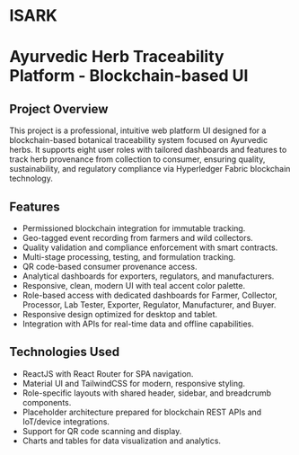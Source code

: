 # ISARK
# Ayurvedic Herb Traceability Platform - Blockchain-based UI

## Project Overview
This project is a professional, intuitive web platform UI designed for a blockchain-based botanical traceability system focused on Ayurvedic herbs. It supports eight user roles with tailored dashboards and features to track herb provenance from collection to consumer, ensuring quality, sustainability, and regulatory compliance via Hyperledger Fabric blockchain technology.

## Features
- Permissioned blockchain integration for immutable tracking.
- Geo-tagged event recording from farmers and wild collectors.
- Quality validation and compliance enforcement with smart contracts.
- Multi-stage processing, testing, and formulation tracking.
- QR code-based consumer provenance access.
- Analytical dashboards for exporters, regulators, and manufacturers.
- Responsive, clean, modern UI with teal accent color palette.
- Role-based access with dedicated dashboards for Farmer, Collector, Processor, Lab Tester, Exporter, Regulator, Manufacturer, and Buyer.
- Responsive design optimized for desktop and tablet.
- Integration with APIs for real-time data and offline capabilities.

## Technologies Used
- ReactJS with React Router for SPA navigation.
- Material UI and TailwindCSS for modern, responsive styling.
- Role-specific layouts with shared header, sidebar, and breadcrumb components.
- Placeholder architecture prepared for blockchain REST APIs and IoT/device integrations.
- Support for QR code scanning and display.
- Charts and tables for data visualization and analytics.
